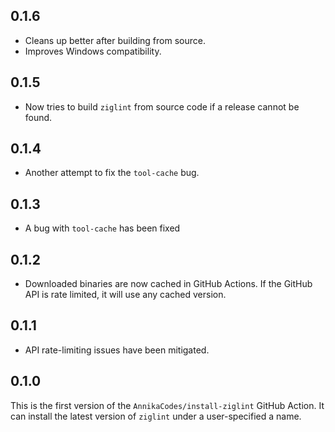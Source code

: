 ## 0.1.6
- Cleans up better after building from source.
- Improves Windows compatibility.
## 0.1.5
- Now tries to build `ziglint` from source code if a release cannot be found.
## 0.1.4
- Another attempt to fix the `tool-cache` bug.
## 0.1.3
- A bug with `tool-cache` has been fixed
## 0.1.2
- Downloaded binaries are now cached in GitHub Actions. If the GitHub API is rate limited, it will use any cached version.
## 0.1.1
- API rate-limiting issues have been mitigated.
## 0.1.0
This is the first version of the `AnnikaCodes/install-ziglint` GitHub Action. It can install the latest version of `ziglint` under a user-specified a name.
